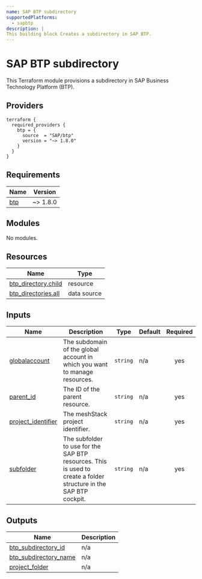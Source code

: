 ```yaml
---
name: SAP BTP subdirectory
supportedPlatforms:
  - sapbtp
description: |
This building block Creates a subdirectory in SAP BTP.
---
```


# SAP BTP subdirectory

This Terraform module provisions a subdirectory in SAP Business Technology Platform (BTP).

## Providers

```hcl
terraform {
  required_providers {
    btp = {
      source  = "SAP/btp"
      version = "~> 1.8.0"
    }
  }
}
```

<!-- BEGIN_TF_DOCS -->
## Requirements

| Name | Version |
|------|---------|
| <a name="requirement_btp"></a> [btp](#requirement\_btp) | ~> 1.8.0 |

## Modules

No modules.

## Resources

| Name | Type |
|------|------|
| [btp_directory.child](https://registry.terraform.io/providers/SAP/btp/latest/docs/resources/directory) | resource |
| [btp_directories.all](https://registry.terraform.io/providers/SAP/btp/latest/docs/data-sources/directories) | data source |

## Inputs

| Name | Description | Type | Default | Required |
|------|-------------|------|---------|:--------:|
| <a name="input_globalaccount"></a> [globalaccount](#input\_globalaccount) | The subdomain of the global account in which you want to manage resources. | `string` | n/a | yes |
| <a name="input_parent_id"></a> [parent\_id](#input\_parent\_id) | The ID of the parent resource. | `string` | n/a | yes |
| <a name="input_project_identifier"></a> [project\_identifier](#input\_project\_identifier) | The meshStack project identifier. | `string` | n/a | yes |
| <a name="input_subfolder"></a> [subfolder](#input\_subfolder) | The subfolder to use for the SAP BTP resources. This is used to create a folder structure in the SAP BTP cockpit. | `string` | n/a | yes |

## Outputs

| Name | Description |
|------|-------------|
| <a name="output_btp_subdirectory_id"></a> [btp\_subdirectory\_id](#output\_btp\_subdirectory\_id) | n/a |
| <a name="output_btp_subdirectory_name"></a> [btp\_subdirectory\_name](#output\_btp\_subdirectory\_name) | n/a |
| <a name="output_project_folder"></a> [project\_folder](#output\_project\_folder) | n/a |
<!-- END_TF_DOCS -->